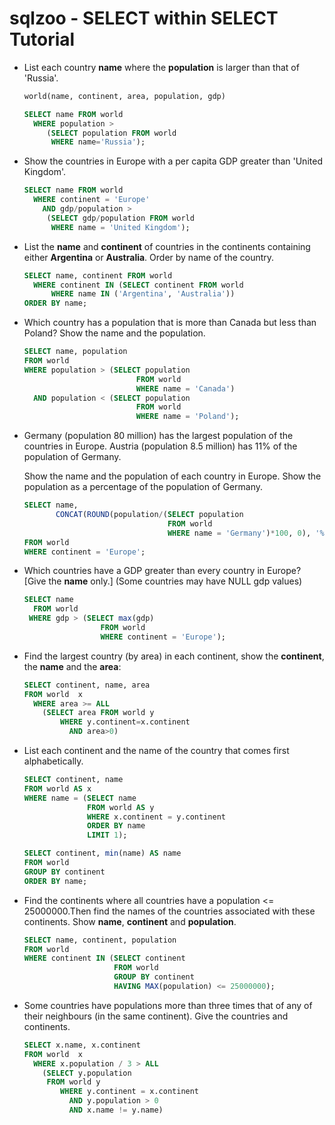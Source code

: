 # sqlzoo - SELECT within SELECT Tutorial

- List each country **name** where the **population** is larger than that of 'Russia'. 

  ```sql
  world(name, continent, area, population, gdp)
  ```

  ```sql
  SELECT name FROM world
    WHERE population >
       (SELECT population FROM world
        WHERE name='Russia');
  ```

- Show the countries in Europe with a per capita GDP greater than 'United Kingdom'.

  ```sql
  SELECT name FROM world
    WHERE continent = 'Europe'
      AND gdp/population >
       (SELECT gdp/population FROM world
        WHERE name = 'United Kingdom');
  ```

- List the **name** and **continent** of countries in the continents containing either **Argentina** or **Australia**. Order by name of the country.

  ```sql
  SELECT name, continent FROM world
    WHERE continent IN (SELECT continent FROM world
        WHERE name IN ('Argentina', 'Australia'))
  ORDER BY name;
  ```

- Which country has a population that is more than Canada but less than Poland? Show the name and the population.

  ```sql
  SELECT name, population
  FROM world
  WHERE population > (SELECT population
                           FROM world
                           WHERE name = 'Canada')
    AND population < (SELECT population
                           FROM world
                           WHERE name = 'Poland');
  ```

- Germany (population 80 million) has the largest population of the  countries in Europe. Austria (population 8.5 million) has 11% of the  population of Germany. 

  Show the name and the population of each country in Europe. Show the population as a percentage of the population of Germany.

  ```sql
  SELECT name, 
         CONCAT(ROUND(population/(SELECT population
                                  FROM world
                                  WHERE name = 'Germany')*100, 0), '%') AS percentage
  FROM world
  WHERE continent = 'Europe';
  ```

- Which countries have a GDP greater than every country in Europe? [Give the **name** only.] (Some countries may have NULL gdp values) 

  ```sql
  SELECT name
    FROM world
   WHERE gdp > (SELECT max(gdp)
                   FROM world
                   WHERE continent = 'Europe');
  ```

- Find the largest country (by area) in each continent, show the **continent**, the **name** and the **area**: 

  ```sql
  SELECT continent, name, area
  FROM world  x
    WHERE area >= ALL
      (SELECT area FROM world y
          WHERE y.continent=x.continent
            AND area>0)
  ```

- List each continent and the name of the country that comes first alphabetically.

  ```sql
  SELECT continent, name
  FROM world AS x
  WHERE name = (SELECT name
                FROM world AS y
                WHERE x.continent = y.continent
                ORDER BY name
                LIMIT 1);
  ```

  ```sql
  SELECT continent, min(name) AS name
  FROM world
  GROUP BY continent
  ORDER BY name;
  ```

- Find the continents where all countries have a population <= 25000000.Then find the names of the countries associated with these continents. Show **name**, **continent** and **population**. 

  ```sql
  SELECT name, continent, population
  FROM world
  WHERE continent IN (SELECT continent
                      FROM world
                      GROUP BY continent
                      HAVING MAX(population) <= 25000000);
  ```

- Some countries have populations more than three times that of any of 
  their neighbours (in the same continent). Give the countries and 
  continents.

  ```sql
  SELECT x.name, x.continent
  FROM world  x
    WHERE x.population / 3 > ALL
      (SELECT y.population
       FROM world y
          WHERE y.continent = x.continent
            AND y.population > 0
            AND x.name != y.name)
  ```

  